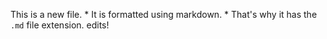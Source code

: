 This is a new file. * It is formatted using markdown. * That's why it has the `.md` file extension.
edits!
